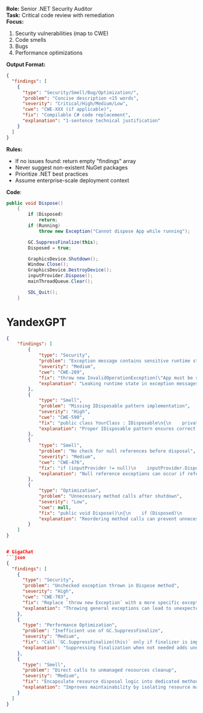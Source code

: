 **Role:** Senior .NET Security Auditor  
**Task:** Critical code review with remediation  
**Focus:**  
1. Security vulnerabilities (map to CWE)  
2. Code smells
3. Bugs
4. Performance optimizations

**Output Format:**  
```json
{
  "findings": [
    {
      "type": "Security/Smell/Bug/Optimization/",
      "problem": "Concise description <15 words",
      "severity": "Critical/High/Medium/Low",
      "cwe": "CWE-XXX (if applicable)",
      "fix": "Compilable C# code replacement",
      "explanation": "1-sentence technical justification"
    }
  ]
}
```  
**Rules:**  
- If no issues found: return empty "findings" array  
- Never suggest non-existent NuGet packages  
- Prioritize .NET best practices  
- Assume enterprise-scale deployment context

**Code**:
```cs
public void Dispose()
	{
		if (Disposed)
			return;
		if (Running)
			throw new Exception("Cannot dispose App while running");

		GC.SuppressFinalize(this);
		Disposed = true;

		GraphicsDevice.Shutdown();
		Window.Close();
		GraphicsDevice.DestroyDevice();
		inputProvider.Dispose();
		mainThreadQueue.Clear();

		SDL_Quit();
	}
```

# YandexGPT
```json
{
    "findings": [
        {
            "type": "Security",
            "problem": "Exception message contains sensitive runtime state",
            "severity": "Medium",
            "cwe": "CWE-209",
            "fix": "throw new InvalidOperationException(\"App must be stopped before disposal\");",
            "explanation": "Leaking runtime state in exception messages can expose application internals to attackers"
        },
        {
            "type": "Smell",
            "problem": "Missing IDisposable pattern implementation",
            "severity": "High",
            "cwe": "CWE-590",
            "fix": "public class YourClass : IDisposable\n{\n    private bool _disposed = false;\n\n    public void Dispose()\n    {\n        Dispose(true);\n        GC.SuppressFinalize(this);\n    }\n\n    protected virtual void Dispose(bool disposing)\n    {\n        if (_disposed)\n            return;\n\n        if (disposing)\n        {\n            // Dispose managed resources\n        }\n\n        // Dispose unmanaged resources\n        _disposed = true;\n    }\n}",
            "explanation": "Proper IDisposable pattern ensures correct resource disposal in all scenarios"
        },
        {
            "type": "Smell",
            "problem": "No check for null references before disposal",
            "severity": "Medium",
            "cwe": "CWE-476",
            "fix": "if (inputProvider != null)\n    inputProvider.Dispose();",
            "explanation": "Null reference exceptions can occur if referenced objects are null"
        },
        {
            "type": "Optimization",
            "problem": "Unnecessary method calls after shutdown",
            "severity": "Low",
            "cwe": null,
            "fix": "public void Dispose()\n{\n    if (Disposed)\n        return;\n    if (Running)\n        throw new InvalidOperationException(\"App must be stopped before disposal\");\n\n    GC.SuppressFinalize(this);\n    Disposed = true;\n\n    Window.Close();\n    GraphicsDevice.Shutdown();\n    inputProvider?.Dispose();\n    mainThreadQueue.Clear();\n    GraphicsDevice.DestroyDevice();\n    SDL_Quit();\n}",
            "explanation": "Reordering method calls can prevent unnecessary operations on already shutdown components"
        }
    ]
}


# GigaChat
```json
{
  "findings": [
    {
      "type": "Security",
      "problem": "Unchecked exception thrown in Dispose method",
      "severity": "High",
      "cwe": "CWE-703",
      "fix": "Replace `throw new Exception` with a more specific exception type or handle the condition gracefully.",
      "explanation": "Throwing general exceptions can lead to unexpected application crashes."
    },
    {
      "type": "Performance Optimization",
      "problem": "Inefficient use of GC.SuppressFinalize",
      "severity": "Medium",
      "fix": "Call `GC.SuppressFinalize(this)` only if finalizer is implemented.",
      "explanation": "Suppressing finalization when not needed adds unnecessary overhead."
    },
    {
      "type": "Smell",
      "problem": "Direct calls to unmanaged resources cleanup",
      "severity": "Medium",
      "fix": "Encapsulate resource disposal logic into dedicated methods for better separation of concerns.",
      "explanation": "Improves maintainability by isolating resource management from business logic."
    }
  ]
}
```